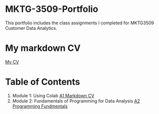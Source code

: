 # MKTG-3509-Portfolio
This portfolio includes the class assignments I completed for MKTG3509 Customer Data Analytics. 
# My markdown CV
[My CV](https://colab.research.google.com/drive/1GkfQrJjUE8cOobZGyfz8zMjUjFsCwnB_?usp=sharing)
# Table of Contents
1. Module 1: Using Colab
  [A1 Markdown CV](https://colab.research.google.com/drive/1GkfQrJjUE8cOobZGyfz8zMjUjFsCwnB_?usp=sharing)
2. Module 2: Fundamentals of Programming for Data Analysis
  [A2 Programming Fundmentals](https://colab.research.google.com/drive/1tyQxfwWSncmwSPK0qZpPf_h3bWeBUYxs?usp=sharing)

